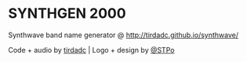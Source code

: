 # SYNTHGEN 2000
Synthwave band name generator @ http://tirdadc.github.io/synthwave/

Code + audio by [tirdadc](https://stelladrine.bandcamp.com) | Logo + design by [@STPo](http://www.stpo.fr)
